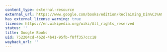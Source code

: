 ```yaml
---
content_type: external-resource
external_url: https://www.google.com/books/edition/Reclaiming_Din%C3%A9_History/H5MzCgAAQBAJ?hl=en&gbpv=1
has_external_license_warning: true
license: https://en.wikipedia.org/wiki/All_rights_reserved
status: ''
title: Google Books
uid: 752204cd-462d-4b41-95fb-f8ff357ccc18
wayback_url: ''
---
```

